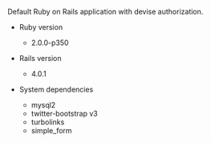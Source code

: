 Default Ruby on Rails application with devise authorization.

* Ruby version
  * 2.0.0-p350

* Rails version
  * 4.0.1

* System dependencies
  * mysql2
  * twitter-bootstrap v3
  * turbolinks
  * simple_form
